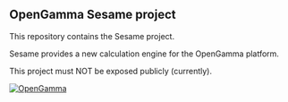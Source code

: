 OpenGamma Sesame project
------------------------------------
This repository contains the Sesame project.

Sesame provides a new calculation engine for the OpenGamma platform.

This project must NOT be exposed publicly (currently).

[![OpenGamma](http://developers.opengamma.com/res/display/default/chrome/masthead_logo.png "OpenGamma")](http://developers.opengamma.com)
